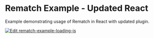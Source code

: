 # Rematch Example - Updated React

Example demonstrating usage of Rematch in React with updated plugin.

[![Edit rematch-example-loading-js](https://codesandbox.io/static/img/play-codesandbox.svg)](https://codesandbox.io/s/github/rematch/rematch/tree/next/examples/updated-react?fontsize=14&hidenavigation=1&theme=dark)
